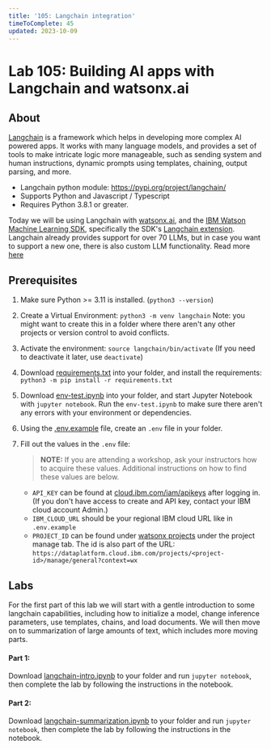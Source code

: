 ```yaml
---
title: '105: Langchain integration'
timeToComplete: 45
updated: 2023-10-09
---
```


# Lab 105: Building AI apps with Langchain and watsonx.ai

## About

[Langchain](https://docs.langchain.com/docs/) is a framework which helps in developing more complex AI powered apps. It works with many language models, and provides a set of tools to make intricate logic more manageable, such as sending system and human instructions, dynamic prompts using templates, chaining, output parsing, and more.
   - Langchain python module: https://pypi.org/project/langchain/
   - Supports Python and Javascript / Typescript
   - Requires Python 3.8.1 or greater.

Today we will be using Langchain with [watsonx.ai](https://www.ibm.com/products/watsonx-ai), and the [IBM Watson Machine Learning SDK](https://ibm.github.io/watson-machine-learning-sdk/), specifically the SDK's [Langchain extension](https://ibm.github.io/watson-machine-learning-sdk/fm_extensions.html#langchain). Langchain already provides support for over 70 LLMs, but in case you want to support a new one, there is also custom LLM functionality. Read more [here](https://python.langchain.com/docs/modules/model_io/models/llms/custom_llm)

## Prerequisites
1. Make sure Python >= 3.11 is installed. (`python3 --version`)
2. Create a Virtual Environment: `python3 -m venv langchain` Note: you might want to create this in a folder where there aren't any other projects or version control to avoid conflicts.
3. Activate the environment: `source langchain/bin/activate` (If you need to deactivate it later, use `deactivate`)
4. Download [requirements.txt](https://raw.githubusercontent.com/ibm-build-lab/VAD-VAR-Workshop/main/content/Watsonx/WatsonxAI/105/files/requirements.txt) into your folder, and install the requirements: `python3 -m pip install -r requirements.txt`
5. Download [env-test.ipynb](https://raw.githubusercontent.com/ibm-build-lab/VAD-VAR-Workshop/main/content/Watsonx/WatsonxAI/105/files/env-test.ipynb) into your folder, and start Jupyter Notebook with `jupyter notebook`. Run the `env-test.ipynb` to make sure there aren't any errors with your environment or dependencies.
6. Using the [.env.example](https://raw.githubusercontent.com/ibm-build-lab/VAD-VAR-Workshop/main/content/Watsonx/WatsonxAI/105/files/.env.example) file, create an `.env` file in your folder.
7. Fill out the values in the `.env` file:
   
   > **NOTE:** If you are attending a workshop, ask your instructors how to acquire these values. Additional instructions on how to find these values are below.
   - `API_KEY` can be found at [cloud.ibm.com/iam/apikeys](https://cloud.ibm.com/iam/apikeys) after logging in. (If you don't have access to create and API key, contact your IBM cloud account Admin.)
   - `IBM_CLOUD_URL` should be your regional IBM cloud URL like in `.env.example`
   - `PROJECT_ID` can be found under [watsonx projects](https://dataplatform.cloud.ibm.com/projects/?context=wx) under the project manage tab. The id is also part of the URL: `https://dataplatform.cloud.ibm.com/projects/<project-id>/manage/general?context=wx`

##  Labs

For the first part of this lab we will start with a gentle introduction to some langchain capabilities, including how to initialize a model, change inference parameters, use templates, chains, and load documents. We will then move on to summarization of large amounts of text, which includes more moving parts.

#### Part 1:
Download [langchain-intro.ipynb](https://raw.githubusercontent.com/ibm-build-lab/VAD-VAR-Workshop/main/content/Watsonx/WatsonxAI/105/files/langchain-intro.ipynb) to your folder and run `jupyter notebook`, then complete the lab by following the instructions in the notebook.

#### Part 2:
Download [langchain-summarization.ipynb](https://raw.githubusercontent.com/ibm-build-lab/VAD-VAR-Workshop/main/content/Watsonx/WatsonxAI/105/files/langchain-summarization.ipynb) to your folder and run `jupyter notebook`, then complete the lab by following the instructions in the notebook.
